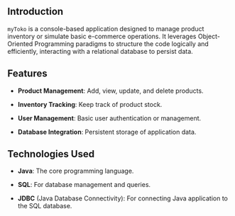 ## Introduction

`myToko` is a console-based application designed to manage product inventory or simulate basic e-commerce operations. It leverages Object-Oriented Programming paradigms to structure the code logically and efficiently, interacting with a relational database to persist data.

## Features

* **Product Management**: Add, view, update, and delete products.

* **Inventory Tracking**: Keep track of product stock.

* **User Management**: Basic user authentication or management.

* **Database Integration**: Persistent storage of application data.

## Technologies Used

* **Java**: The core programming language.

* **SQL**: For database management and queries.

* **JDBC** (Java Database Connectivity): For connecting Java application to the SQL database.
